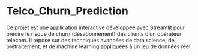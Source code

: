 # Telco_Churn_Prediction
Ce projet est une application interactive développée avec Streamlit pour prédire le risque de churn (désabonnement) des clients d’un opérateur télécom. Il repose sur des techniques avancées de data science, de prétraitement, et de machine learning appliquées à un jeu de données réel.
